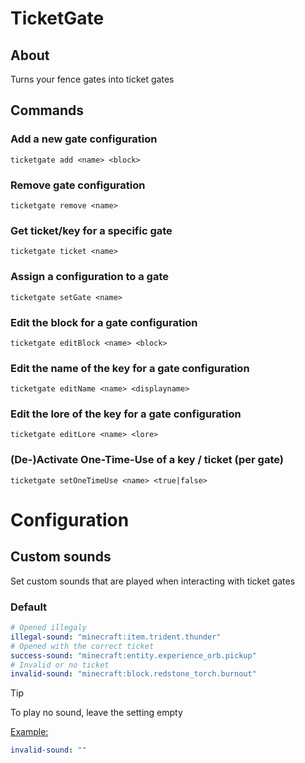 # TicketGate

## About

Turns your fence gates into ticket gates

## Commands

### Add a new gate configuration

`ticketgate add <name> <block>`

### Remove gate configuration

`ticketgate remove <name>`

### Get ticket/key for a specific gate

`ticketgate ticket <name>`

### Assign a configuration to a gate

`ticketgate setGate <name>`

### Edit the block for a gate configuration

`ticketgate editBlock <name> <block>`

### Edit the name of the key for a gate configuration

`ticketgate editName <name> <displayname>`

### Edit the lore of the key for a gate configuration

`ticketgate editLore <name> <lore>`

### (De-)Activate One-Time-Use of a key / ticket (per gate)

`ticketgate setOneTimeUse <name> <true|false>`

# Configuration

## Custom sounds

Set custom sounds that are played when interacting with ticket gates

### Default

```yml
# Opened illegaly
illegal-sound: "minecraft:item.trident.thunder"
# Opened with the correct ticket
success-sound: "minecraft:entity.experience_orb.pickup"
# Invalid or no ticket
invalid-sound: "minecraft:block.redstone_torch.burnout"
```

> [!Tip]
> To play no sound, leave the setting empty
>
> <ins>Example:</ins>
> ```yml
> invalid-sound: ""
> ```
